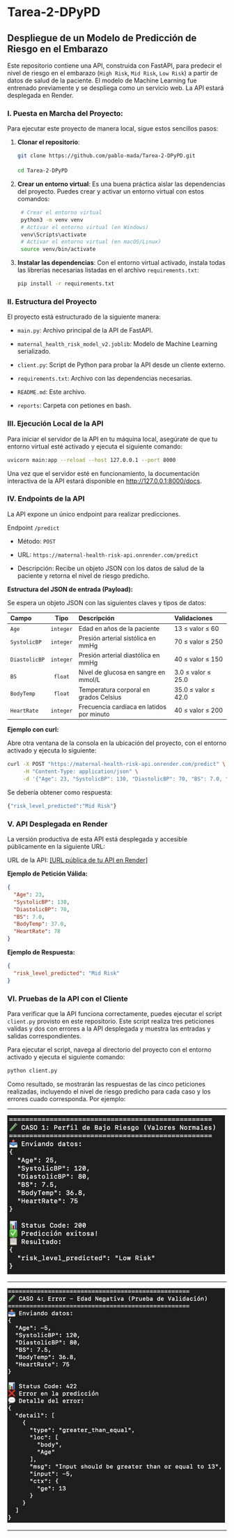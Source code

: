 # Tarea-2-DPyPD

## Despliegue de un Modelo de Predicción de Riesgo en el Embarazo

Este repositorio contiene una API, construida con FastAPI, para predecir el nivel de riesgo en el embarazo (`High Risk`, `Mid Risk`, `Low Risk`) a partir de datos de salud de la paciente. El modelo de Machine Learning fue entrenado previamente y se despliega como un servicio web. La API estará desplegada en Render.

### I. Puesta en Marcha del Proyecto:

Para ejecutar este proyecto de manera local, sigue estos sencillos pasos:

1. **Clonar el repositorio**:
   ```bash
   git clone https://github.com/pablo-mada/Tarea-2-DPyPD.git

   cd Tarea-2-DPyPD
   ```

2. **Crear un entorno virtual**: Es una buena práctica aislar las dependencias del proyecto. Puedes crear y activar un entorno virtual con estos comandos:

   ```bash
    # Crear el entorno virtual
    python3 -m venv venv
    # Activar el entorno virtual (en Windows)
    venv\Scripts\activate
    # Activar el entorno virtual (en macOS/Linux)
    source venv/bin/activate
   ```
3. **Instalar las dependencias**: Con el entorno virtual activado, instala todas las librerías necesarias listadas en el archivo `requirements.txt`:
   ```bash
   pip install -r requirements.txt
   ```

### II. Estructura del Proyecto
El proyecto está estructurado de la siguiente manera:

- `main.py`: Archivo principal de la API de FastAPI.

- `maternal_health_risk_model_v2.joblib`: Modelo de Machine Learning serializado.

- `client.py`: Script de Python para probar la API desde un cliente externo.

- `requirements.txt`: Archivo con las dependencias necesarias.

- `README.md`: Este archivo.

- `reports`: Carpeta con petiones en bash.


### III. Ejecución Local de la API

Para iniciar el servidor de la API en tu máquina local, asegúrate de que tu entorno virtual esté activado y ejecuta el siguiente comando:

```bash
uvicorn main:app --reload --host 127.0.0.1 --port 8000
```

Una vez que el servidor esté en funcionamiento, la documentación interactiva de la API estará disponible en http://127.0.0.1:8000/docs.

### IV. Endpoints de la API
La API expone un único endpoint para realizar predicciones.

Endpoint `/predict`

- Método: `POST`

- URL: `https://maternal-health-risk-api.onrender.com/predict`

- Descripción: Recibe un objeto JSON con los datos de salud de la paciente y retorna el nivel de riesgo predicho.

**Estructura del JSON de entrada (Payload):**

Se espera un objeto JSON con las siguientes claves y tipos de datos:

| Campo | Tipo | Descripción | Validaciones |
|:------|:----:|:------------|:-------------|
| `Age` | `integer` | Edad en años de la paciente | 13 ≤ valor ≤ 60 |
| `SystolicBP` | `integer` | Presión arterial sistólica en mmHg | 70 ≤ valor ≤ 250 |
| `DiastolicBP` | `integer` | Presión arterial diastólica en mmHg | 40 ≤ valor ≤ 150 |
| `BS` | `float` | Nivel de glucosa en sangre en mmol/L | 3.0 ≤ valor ≤ 25.0 |
| `BodyTemp` | `float` | Temperatura corporal en grados Celsius | 35.0 ≤ valor ≤ 42.0 |
| `HeartRate` | `integer` | Frecuencia cardíaca en latidos por minuto | 40 ≤ valor ≤ 200 |



**Ejemplo con curl:**

Abre otra ventana de la consola en la ubicación del proyecto, con el entorno activado y ejecuta lo siguiente:

```bash
curl -X POST "https://maternal-health-risk-api.onrender.com/predict" \
     -H "Content-Type: application/json" \
     -d '{"Age": 23, "SystolicBP": 130, "DiastolicBP": 70, "BS": 7.0, "BodyTemp": 37.0, "HeartRate": 78}'
```

Se debería obtener como respuesta:

```bash
{"risk_level_predicted":"Mid Risk"}
```

### V. API Desplegada en Render

La versión productiva de esta API está desplegada y accesible públicamente en la siguiente URL:

URL de la API: [\[URL pública de tu API en Render\]](https://maternal-health-risk-api.onrender.com/docs)


**Ejemplo de Petición Válida:**

```json
{
  "Age": 23,
  "SystolicBP": 130,
  "DiastolicBP": 70,
  "BS": 7.0,
  "BodyTemp": 37.0,
  "HeartRate": 78
}
```

**Ejemplo de Respuesta:**

```json
{
  "risk_level_predicted": "Mid Risk"
}
```



### VI. Pruebas de la API con el Cliente

Para verificar que la API funciona correctamente, puedes ejecutar el script `client.py` provisto en este repositorio. Este script realiza tres peticiones validas y dos con errores a la API desplegada y muestra las entradas y salidas correspondientes.

Para ejecutar el script, navega al directorio del proyecto con el entorno activado y ejecuta el siguiente comando:
   ```bash
   python client.py
   ```

Como resultado, se mostrarán las respuestas de las cinco peticiones realizadas, incluyendo el nivel de riesgo predicho para cada caso y los errores cuado corresponda. Por ejemplo:


---
<img src="reports/peticion_valida.png" alt="Resultado de las peticiones al cliente" width="500">


---


<img src="reports/peticion_invalida.png" alt="Resultado de las peticiones al cliente" width="500">

---
